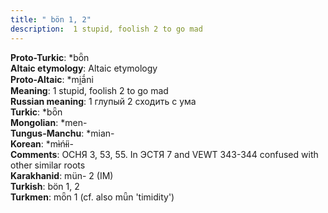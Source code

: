 ```yaml
---
title: " bön 1, 2"
description:  1 stupid, foolish 2 to go mad
---
```


<strong>Proto-Turkic</strong>:  *bȫn<br>
<strong>Altaic etymology</strong>:  Altaic etymology<br>
<strong> Proto-Altaic</strong>:  *mi̯ā́ni<br>
<strong>Meaning</strong>:  1 stupid, foolish 2 to go mad<br>
<strong>Russian meaning</strong>:  1 глупый 2 сходить с ума<br>
<strong>Turkic</strong>:  *bȫn<br>
<strong>Mongolian</strong>:  *men-<br>
<strong>Tungus-Manchu</strong>:  *mian-<br>
<strong>Korean</strong>:  *mɨ̀ńɨ́i-<br>
<strong>Comments</strong>:  ОСНЯ 3, 53, 55. In ЭСТЯ 7 and VEWT 343-344 confused with other similar roots<br>
<strong>Karakhanid</strong>:  mün- 2 (IM)<br>
<strong>Turkish</strong>:  bön 1, 2<br>
<strong>Turkmen</strong>:  mȫn 1 (cf. also mǖn 'timidity')<br>


